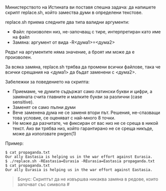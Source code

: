 Министерството на Истината ви поставя спешна задача: да напишете скрипт replace.sh, който замества думи в определени текстове.


replace.sh приема следните два типа валидни аргументи:
- Файл: произволен низ, не-започващ с тире, интерпретиран като име на файл
- Замяна: аргумент от вида -R<дума1>=<дума2>

Редът на аргументите няма значение, а броят им може да е произволен.

За всяка замяна, replace.sh трябва да промени всички файлове, така че всички срещания на <дума1>
да бъдат заменени с <дума2>.

Забележки за поведението на скрипта:
- Приемаме, че думите съдържат само латински букви и цифри, а замяната счита главните и малките букви за различни (case sensitive).
- Заменят се само пълни думи
- Вече заменена дума не се заменя втори път. Решения, не-спазващи това условие, се оценяват с най-много 8 точки.
- Не може да разчитате, че фиксиран от вас низ не се среща в никой текст. Ако ви трябва низ, който гарантирано не се среща никъде, може да използвате pwgen(1)


Пример:
```
$ cat propaganda.txt
Our ally Eastasia is helping us in the war effort against Eurasia.
$ ./replace.sh -REastasia=Eurasia -REurasia=Eastasia propaganda.txt
$ cat propaganda.txt
Our ally Eurasia is helping us in the war effort against Eastasia.
```

> Бонус: Скриптът да не извършва никаква замяна в редове, които започват със символа #
